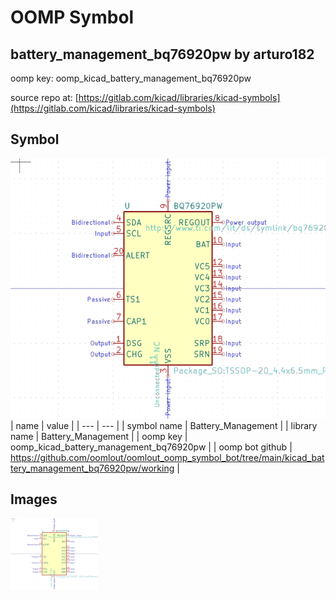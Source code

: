 # OOMP Symbol  
## battery_management_bq76920pw  by arturo182  
  
oomp key: oomp_kicad_battery_management_bq76920pw  
  
source repo at: [https://gitlab.com/kicad/libraries/kicad-symbols](https://gitlab.com/kicad/libraries/kicad-symbols)  
## Symbol  
  
[![working.png](working_600.png)](working.png)  
| name | value | 
| --- | --- | 
| symbol name | Battery_Management | 
| library name | Battery_Management | 
| oomp key | oomp_kicad_battery_management_bq76920pw | 
| oomp bot github | https://github.com/oomlout/oomlout_oomp_symbol_bot/tree/main/kicad_battery_management_bq76920pw/working | 
## Images  
  
[![working.png](working_140.png)](working.png)  

